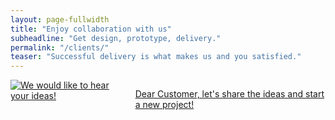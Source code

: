 ```yaml
---
layout: page-fullwidth
title: "Enjoy collaboration with us"
subheadline: "Get design, prototype, delivery."
permalink: "/clients/"
teaser: "Successful delivery is what makes us and you satisfied."
---
```

<!--more-->

<div class="row t60">
    <div class="medium-6 columns b30">
        <a href="/contact/"><img src="{{ site.urlimg }}depositphotos_23752959_ideas.jpg" alt="We would like to hear your ideas!"></a>
        <p><a href="/contact/">Dear Customer, let's share the ideas and start a new project!</a></p>
    </div><!-- /.medium-6.columns -->
</div><!-- /.row -->
